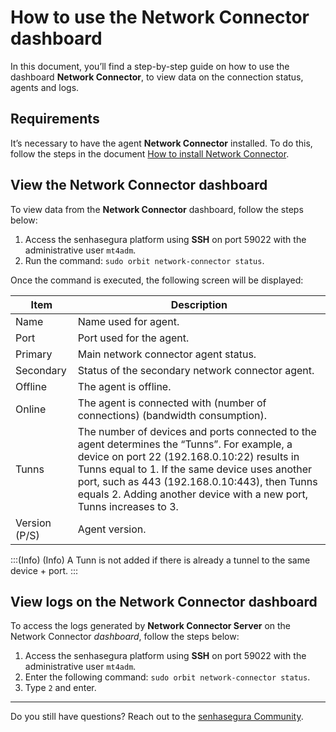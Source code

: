 # How to use the Network Connector dashboard

In this document, you’ll find a step-by-step guide on how to use the dashboard **Network Connector**, to view data on the connection status, agents and logs.

## Requirements

It’s necessary to have the agent **Network Connector** installed. To do this, follow the steps in the document [How to install Network Connector](/v3-32/docs/network-connector-how-to-install-network-connector).

## View the Network Connector dashboard

To view data from the **Network Connector** dashboard, follow the steps below:

1. Access the senhasegura platform using **SSH** on port 59022 with the administrative user `mt4adm`.
2. Run the command: `sudo orbit network-connector status`.

Once the command is executed, the following screen will be displayed:

| Item 	    | Description                                                        	                    |
|-----------|-------------------------------------------------------------------------------------------|
| Name 	    | Name used for agent.                                         	                            |
| Port   	| Port used for the agent.                                                                  |
| Primary   | Main network connector agent status.                 	                                    |
| Secondary | Status of the secondary network connector agent.                 	                        |
| Offline   | The agent is offline.                                           	                        |
| Online    | The agent is connected with (number of connections) (bandwidth consumption).              |
| Tunns     | The number of devices and ports connected to the agent determines the “Tunns”. For example, a device on port 22 (192.168.0.10:22) results in Tunns equal to 1. If the same device uses another port, such as 443 (192.168.0.10:443), then Tunns equals 2. Adding another device with a new port, Tunns increases to 3.              |
| Version (P/S) | Agent version.                                                                        |

:::(Info) (Info) 
A Tunn is not added if there is already a tunnel to the same device + port. 
:::

## View logs on the Network Connector dashboard

To access the logs generated by **Network Connector Server** on the Network Connector *dashboard*, follow the steps below:

1. Access the senhasegura platform using **SSH** on port 59022 with the administrative user `mt4adm`.
2. Enter the following command: `sudo orbit network-connector status`.
3. Type `2` and enter.

---

Do you still have questions? Reach out to the [senhasegura Community](https://community.senhasegura.io/).
